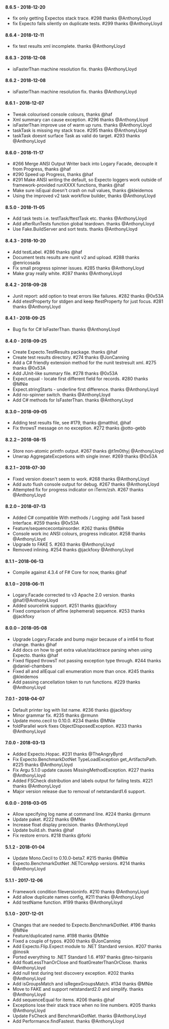#### 8.6.5 - 2018-12-20
* fix only getting Expectos stack trace. #298 thanks @AnthonyLloyd
* fix Expecto fails silently on duplicate tests. #299 thanks @AnthonyLloyd

#### 8.6.4 - 2018-12-11
* fix test results xml incomplete. thanks @AnthonyLloyd

#### 8.6.3 - 2018-12-08
* isFasterThan machine resolution fix. thanks @AnthonyLloyd

#### 8.6.2 - 2018-12-08
* isFasterThan machine resolution fix. thanks @AnthonyLloyd

#### 8.6.1 - 2018-12-07
* Tweak colourised console colours, thanks @haf
* Xml summary can cause exception. #296 thanks @AnthonyLloyd
* isFasterThan improve use of warm up runs. thanks @AnthonyLloyd
* taskTask is missing my stack trace. #295 thanks @AnthonyLloyd
* taskTask doesnt surface Task as valid do target. #293 thanks @AnthonyLloyd

#### 8.6.0 - 2018-11-17
* #266 Merge ANSI Output Writer back into Logary Facade, decouple it from Progress, thanks @haf
* #290 Speed up Progress, thanks @haf
* #291 Make ANSI writing the default, so Expecto loggers work outside of framework-provided runXXXX functions, thanks @haf
* Make sure isEqual doesn't crash on null values, thanks @kleidemos
* Using the improved v2 task workflow builder, thanks @AnthonyLloyd

#### 8.5.0 - 2018-11-05
* Add task tests i.e. testTask/ftestTask etc. thanks @AnthonyLloyd
* Add afterRunTests function global teardown. thanks @AnthonyLloyd
* Use Fake.BuildServer and sort tests. thanks @AnthonyLloyd

#### 8.4.3 - 2018-10-20
* Add testLabel. #286 thanks @haf
* Document tests results are nunit v2 and upload. #288 thanks @enricosada
* Fix small progress spinner issues. #285 thanks @AnthonyLloyd
* Make gray really white. #287 thanks @AnthonyLloyd

#### 8.4.2 - 2018-09-28
* Junit report: add option to treat errors like failures. #282 thanks @0x53A
* Add etestProperty for stdgen and keep ftestProperty for just focus. #281 thanks @AnthonyLloyd

#### 8.4.1 - 2018-09-25
* Bug fix for C# IsFasterThan. thanks @AnthonyLloyd

#### 8.4.0 - 2018-09-25
* Create Expecto.TestResults package. thanks @haf
* Create test results directory. #274 thanks @JonCanning
* Add a C# friendly extension method for the nunit testresult xml. #275 thanks @0x53A
* Add JUnit-like summary file. #278 thanks @0x53A
* Expect.equal - locate first different field for records. #280 thanks @MNie
* Expect.stringStarts - underline first difference. thanks @AnthonyLloyd
* Add no-spinner switch. thanks @AnthonyLloyd
* Add C# methods for IsFasterThan. thanks @AnthonyLloyd

#### 8.3.0 – 2018-09-05
* Adding test results file, see #179, thanks @matthid, @haf
* Fix throwsT message on no exception. #272 thanks @otto-gebb

#### 8.2.2 – 2018-08-15
* Store non-atomic printfn output. #267 thanks @t1m0thyj @AnthonyLloyd
* Unwrap AggregateExcpetions with single inner. #269 thanks @0x53A

#### 8.2.1 – 2018-07-30
* Fixed version doesn't seem to work. #268 thanks @AnthonyLloyd
* Add auto flush console output for debug. #267 thanks @AnthonyLloyd
* Attempted fix for progress indicator on iTerm/zsh. #267 thanks @AnthonyLloyd

#### 8.2.0 – 2018-07-13
* Added C# compatible With methods / Logging: add Task based Interface. #259 thanks @0x53A
* Feature/sequencecontainsorder. #262 thanks @MNie
* Console work inc ANSI colours, progress indicator. #258 thanks @AnthonyLloyd
* Upgrade to FAKE 5. #263 thanks @AnthonyLloyd
* Removed inlining. #254 thanks @jackfoxy @AnthonyLloyd

#### 8.1.1 – 2018-06-13
* Compile against 4.3.4 of F# Core for now, thanks @haf

#### 8.1.0 – 2018-06-11
* Logary.Facade corrected to v3 Apache 2.0 version. thanks @haf/@AnthonyLloyd
* Added sourcelink support. #251 thanks @jackfoxy
* Fixed comparison of affine (ephemeral) sequence. #253 thanks @jackfoxy

#### 8.0.0 – 2018-05-08
* Upgrade Logary.Facade and bump major because of a int64 to float change. thanks @haf
* Add docs on how to get extra value/stacktrace parsing when using Expecto. thanks @haf
* Fixed flipped throwsT not passing exception type through. #244 thanks @daniel-chambers
* Fixed all and allEqual call enumeration more than once. #245 thanks @kleidemos
* Add passing cancellation token to run functions. #229 thanks @AnthonyLloyd

#### 7.0.1 - 2018-04-07
* Default printer log with list name. #236 thanks @jackfoxy
* Minor grammar fix. #235 thanks @rmunn
* Update mono.cecil to 0.10.0. #234 thanks @MNie
* foldParallel work fixes ObjectDisposedException. #233 thanks @AnthonyLloyd

#### 7.0.0 - 2018-03-13
* Added Expecto.Hopac. #231 thanks @TheAngryByrd
* Fix Expecto.BenchmarkDotNet TypeLoadException get_ArtifactsPath. #225 thanks @AnthonyLloyd
* Fix Argu 5.1.0 update causes MissingMethodException. #227 thanks @AnthonyLloyd
* Added FSCheck distribution and labels output for failing tests. #221 thanks @AnthonyLloyd
* Major version release due to removal of netstandard1.6 support.

#### 6.0.0 - 2018-03-05
* Allow specifying log name at command line. #224 thanks @rmunn
* Update paket. #222 thanks @MNie
* Increase float display precision. thanks @AnthonyLloyd
* Update build.sh. thanks @haf
* Fix restore errors. #218 thanks @forki

#### 5.1.2 - 2018-01-04
* Update Mono.Cecil to 0.10.0-beta7. #215 thanks @MNie
* Expecto.BenchmarkDotNet .NETCoreApp versions. #214 thanks @AnthonyLloyd

#### 5.1.1 - 2017-12-06
* Framework condition fileversioninfo. #210 thanks @AnthonyLloyd
* Add allow duplicate names config, #211 thanks @AnthonyLloyd
* Add testName function. #199 thanks @AnthonyLloyd

#### 5.1.0 - 2017-12-01
* Changes that are needed to Expecto.BenchmarkDotNet. #196 thanks @MNie
* Feature/duplicated name. #198 thanks @MNie
* Fixed a couple of typos. #200 thanks @JonCanning
* Add Expecto.Flip.Expect module to .NET Standard version. #207 thanks @inosik
* Ported everything to .NET Standard 1.6. #197 thanks @teo-tsirpanis
* Add floatLessThanOrClose and floatGreaterThanOrClose. thanks @AnthonyLloyd
* Add null test during test discovery exception. #202 thanks @AnthonyLloyd
* Add isGroupsMatch and isRegexGroupsMatch. #134 thanks @MNie
* Move to FAKE and support netstandard2.0 and simplify. thanks @AnthonyLloyd
* Add sequenceEqual for items. #206 thanks @haf
* Exceptions lose their stack trace when no line numbers. #205 thanks @AnthonyLloyd
* Update FsCheck and BenchmarkDotNet. thanks @AnthonyLloyd
* Add Performance.findFastest. thanks @AnthonyLloyd
